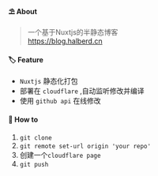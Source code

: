#### ⛱ About
> 一个基于Nuxtjs的半静态博客  
> https://blog.halberd.cn

#### 🏷️ Feature
* `Nuxtjs` 静态化打包
* 部署在 `cloudflare` ,自动监听修改并编译
* 使用 `github api` 在线修改

#### 🚀 How to
1. `git clone`
2. `git remote set-url origin 'your repo'`
3. 创建一个`cloudflare page`
4. `git push`
